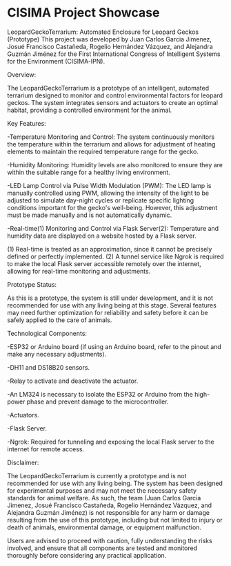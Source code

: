 # CISIMA Project Showcase

LeopardGeckoTerrarium: Automated Enclosure for Leopard Geckos (Prototype)
This project was developed by Juan Carlos Garcia Jimenez, Josué Francisco Castañeda, Rogelio Hernández Vázquez, and Alejandra Guzmán Jiménez for the First International Congress of Intelligent Systems for the Environment (CISIMA-IPN). 

Overview:

The LeopardGeckoTerrarium is a prototype of an intelligent, automated terrarium designed to monitor and control environmental factors for leopard geckos. The system integrates sensors and actuators to create an optimal habitat, providing a controlled environment for the animal.

Key Features:

  -Temperature Monitoring and Control: The system continuously monitors the temperature within the terrarium and allows for adjustment of heating elements to maintain the required temperature range for the gecko.
 
  -Humidity Monitoring: Humidity levels are also monitored to ensure they are within the suitable range for a healthy living environment.

  -LED Lamp Control via Pulse Width Modulation (PWM): The LED lamp is manually controlled using PWM, allowing the intensity of the light to be adjusted to simulate day-night cycles or replicate specific lighting conditions important for the gecko's well-being. However, this adjustment must be made manually and is not automatically dynamic.
 
  -Real-time(1) Monitoring and Control via Flask Server(2): Temperature and humidity data are displayed on a website hosted by a Flask server.

(1) Real-time is treated as an approximation, since it cannot be precisely defined or perfectly implemented.
(2) A tunnel service like Ngrok is required to make the local Flask server accessible remotely over the internet, allowing for real-time monitoring and adjustments.

Prototype Status:

As this is a prototype, the system is still under development, and it is not recommended for use with any living being at this stage. Several features may need further optimization for reliability and safety before it can be safely applied to the care of animals.

Technological Components:

  -ESP32 or Arduino board (if using an Arduino board, refer to the pinout and make any necessary adjustments).
  
  -DH11 and DS18B20 sensors.
  
  -Relay to activate and deactivate the actuator.
  
  -An LM324 is necessary to isolate the ESP32 or Arduino from the high-power phase and prevent damage to the microcontroller.
  
  -Actuators.
  
  -Flask Server.
  
  -Ngrok: Required for tunneling and exposing the local Flask server to the internet for remote access.
  
Disclaimer:

The LeopardGeckoTerrarium is currently a prototype and is not recommended for use with any living being. The system has been designed for experimental purposes and may not meet the necessary safety standards for animal welfare. As such, the team (Juan Carlos Garcia Jimenez, Josué Francisco Castañeda, Rogelio Hernández Vázquez, and Alejandra Guzmán Jiménez) is not responsible for any harm or damage resulting from the use of this prototype, including but not limited to injury or death of animals, environmental damage, or equipment malfunction.

Users are advised to proceed with caution, fully understanding the risks involved, and ensure that all components are tested and monitored thoroughly before considering any practical application.
